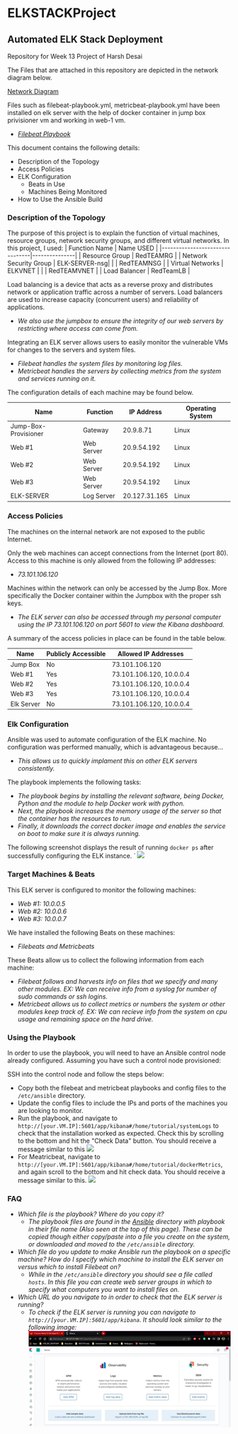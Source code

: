 # ELKSTACKProject
## Automated ELK Stack Deployment
Repository for Week 13 Project of Harsh Desai

The Files that are attached in this repository are depicted in the network diagram below.

[Network Diagram](Diagrams/ELK_STACK_DIAGRAM.jpg)

Files such as filebeat-playbook.yml, metricbeat-playbook.yml have been installed on elk server with the help of docker container in jump box privisioner vm and working in web-1 vm.

  - _[Filebeat Playbook](Ansible/filebeat-playbook.yml)_

This document contains the following details:
- Description of the Topology
- Access Policies
- ELK Configuration
  - Beats in Use
  - Machines Being Monitored
- How to Use the Ansible Build

### Description of the Topology

The purpose of this project is to explain the function of virtual machines, resource groups, network security groups, and different virtual networks. In this project, I used:
|       Function Name            |   Name USED   |
|--------------------------------|---------------|
| Resource Group                 | RedTEAMRG     |
| Network Security Group         | ELK-SERVER-nsg|
|                                | RedTEAMNSG    |
| Virtual Networks               | ELKVNET       |
|                                | RedTEAMVNET   |
| Load Balancer                  | RedTeamLB     |

Load balancing is a device that acts as a reverse proxy and distributes network or application traffic across a number of servers. Load balancers are used to increase capacity (concurrent users) and reliability of applications.

- _We also use the jumpbox to ensure the integrity of our web servers by restricting where access can come from._

Integrating an ELK server allows users to easily monitor the vulnerable VMs for changes to the servers and system files.
- _Filebeat handles the system files by monitoring log files._
- _Metricbeat handles the servers by collecting metrics from the system and services running on it._

The configuration details of each machine may be found below.

| Name                 | Function     | IP Address    | Operating System |
|----------------------|--------------|---------------|------------------|
| Jump-Box-Provisioner | Gateway      | 20.9.8.71     | Linux            |
| Web #1               | Web Server   | 20.9.54.192   | Linux            |
| Web #2               | Web Server   | 20.9.54.192   | Linux            |
| Web #3               | Web Server   | 20.9.54.192   | Linux            |
| ELK-SERVER           | Log Server   | 20.127.31.165 | Linux            |

### Access Policies

The machines on the internal network are not exposed to the public Internet. 

Only the web machines can accept connections from the Internet (port 80). Access to this machine is only allowed from the following IP addresses:
- _73.101.106.120_

Machines within the network can only be accessed by the Jump Box. More specifically the Docker container within the Jumpbox with the proper ssh keys.
- _The ELK server can also be accessed through my personal computer using the IP 73.101.106.120 on port 5601 to view the Kibana dashboard._

A summary of the access policies in place can be found in the table below.

| Name       | Publicly Accessible | Allowed IP Addresses  |
|------------|---------------------|-----------------------|
| Jump Box   | No                  | 73.101.106.120           |
| Web #1     | Yes                 | 73.101.106.120, 10.0.0.4 |
| Web #2     | Yes                 | 73.101.106.120, 10.0.0.4 |
| Web #3     | Yes                 | 73.101.106.120, 10.0.0.4 |
| Elk Server | No                  | 73.101.106.120, 10.0.0.4 |

### Elk Configuration

Ansible was used to automate configuration of the ELK machine. No configuration was performed manually, which is advantageous because...
- _This allows us to quickly implament this on other ELK servers consistently._

The playbook implements the following tasks:
- _The playbook begins by installing the relevant software, being Docker, Python and the module to help Docker work with python._
- _Next, the playbook increases the memory usage of the server so that the container has the resources to run._
- _Finally, it downloads the correct docker image and enables the service on boot to make sure it is always running._

The following screenshot displays the result of running `docker ps` after successfully configuring the ELK instance.
`
![](Images/DockerPS.png)

### Target Machines & Beats
This ELK server is configured to monitor the following machines:
- _Web #1: 10.0.0.5_
- _Web #2: 10.0.0.6_
- _Web #3: 10.0.0.7_

We have installed the following Beats on these machines:
- _Filebeats and Metricbeats_

These Beats allow us to collect the following information from each machine:
- _Filebeat follows and harvests info on files that we specify and many other modules. EX: We can receive info from a syslog for number of sudo commands or ssh logins._
- _Metricbeat allows us to collect metrics or numbers the system or other modules keep track of. EX: We can recieve info from the system on cpu usage and remaining space on the hard drive._

### Using the Playbook
In order to use the playbook, you will need to have an Ansible control node already configured. Assuming you have such a control node provisioned: 

SSH into the control node and follow the steps below:
- Copy both the filebeat and metricbeat playbooks and config files to the `/etc/ansible` directory.
- Update the config files to include the IPs and ports of the machines you are looking to monitor.
- Run the playbook, and navigate to `http://[your.VM.IP]:5601/app/kibana#/home/tutorial/systemLogs` to check that the installation worked as expected. Check this by scrolling to the bottom and hit the "Check Data" button. You should receive a message similar to this
![](Images/FileBeat.PNG)
- For Meatricbeat, navigate to `http://[your.VM.IP]:5601/app/kibana#/home/tutorial/dockerMetrics`, and again scroll to the bottom and hit check data. You should receive a message similar to this.
![](Images/MetricBeat.PNG)

### FAQ
- _Which file is the playbook? Where do you copy it?_
  - _The playbook files are found in the [Ansible](Ansible) directory with playbook in their file name (Also seen at the top of this page). These can be copied though either copy/paste into a file you create on the system, or downloaded and moved to the `/etc/ansible` directory._
- _Which file do you update to make Ansible run the playbook on a specific machine? How do I specify which machine to install the ELK server on versus which to install Filebeat on?_
  - _While in the `/etc/ansible` directory you should see a file called `hosts`. In this file you can create web server groups in which to specify what computers you want to install files on._
- _Which URL do you navigate to in order to check that the ELK server is running?_
  - _To check if the ELK server is running you can navigate to `http://[your.VM.IP]:5601/app/kibana`. It should look similar to the following image:_
![](Images/Kibana_Setup.jpg)
